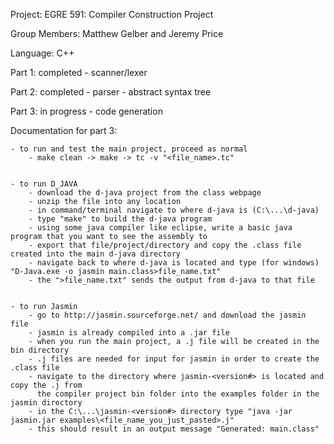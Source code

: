 Project: EGRE 591: Compiler Construction Project

Group Members: Matthew Gelber and Jeremy Price

Language: C++

Part 1: completed
    - scanner/lexer

Part 2: completed
    - parser
    - abstract syntax tree

Part 3: in progress
    - code generation

Documentation for part 3:


    - to run and test the main project, proceed as normal
        - make clean -> make -> tc -v "<file_name>.tc"


    - to run D_JAVA
        - download the d-java project from the class webpage
        - unzip the file into any location
        - in command/terminal navigate to where d-java is (C:\...\d-java)
        - type "make" to build the d-java program
        - using some java compiler like eclipse, write a basic java program that you want to see the assembly to
        - export that file/project/directory and copy the .class file created into the main d-java directory
        - navigate back to where d-java is located and type (for windows) "D-Java.exe -o jasmin main.class>file_name.txt"
        - the ">file_name.txt" sends the output from d-java to that file


    - to run Jasmin
        - go to http://jasmin.sourceforge.net/ and download the jasmin file
        - jasmin is already compiled into a .jar file
        - when you run the main project, a .j file will be created in the bin directory
        - .j files are needed for input for jasmin in order to create the .class file
        - navigate to the directory where jasmin-<version#> is located and copy the .j from
          the compiler project bin folder into the examples folder in the jasmin directory
        - in the C:\...\jasmin-<version#> directory type "java -jar jasmin.jar examples\<file_name_you_just_pasted>.j"
        - this should result in an output message "Generated: main.class"